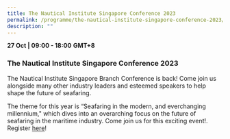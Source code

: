 ```yaml
---
title: The Nautical Institute Singapore Conference 2023
permalink: /programme/the-nautical-institute-singapore-conference-2023/
description: ""
---
```

<div>
  <b>27 Oct  | 09:00 - 18:00</b>&nbsp;<b>GMT+8</b>
  <h3>The Nautical Institute Singapore Conference 2023</h3>
	<p>The Nautical Institute Singapore Branch Conference is back! Come join us alongside many other industry leaders and esteemed speakers to help shape the future of seafaring.</p>
	<p>The theme for this year is “Seafaring in the modern, and everchanging millennium," which dives into an overarching focus on the future of seafaring in the maritime industry.   Come join us for this exciting event!. Register <a href="https://reg.eventnook.com/event/thenauticalinstituteconference2023/home">here</a>!</p>
</div>



<style type="text/css"> 

	
	hr.my-3{
margin-top: 0.75rem;	
	}

    .is-left{
      text-align: left;
    }
    .content h4{
      font-weight: 500; 
      color: #337B9A !important;
      margin-top: 1rem;
    }
    .bg-light {
      background-color: #fff !important;
      box-shadow: 5px 5px 5px 5px rgb(215 215 215), -5px 0 6px -4px rgb(215 215 215);
    }
    .p-4 {
      padding: 1.5rem!important;
    }
  .content a {text-decoration:none;}
	.content h3 { margin-top: 1rem;}
</style>